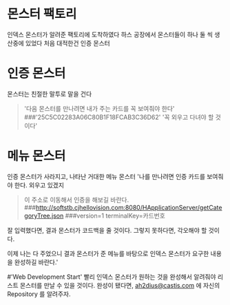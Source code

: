몬스터 팩토리
===========
인덱스 몬스터가 알려준 팩토리에 도착하였다
하스 공장에서 몬스터들이 하나 둘 씩 생산중에 있었다
처음 대적한건 인증 몬스터

인증 몬스터
=====
몬스터는 친절한 말투로 말을 건다

>'다음 몬스터를 만나려면 내가 주는 카드를 꼭 보여줘야 한다'
###'25C5C02283A06C80B1F18FCAB3C36D62'
'꼭 외우고 다녀야 할 것이다'

메뉴 몬스터
======
인증 몬스터가 사라지고, 나타난 거대한 메뉴 몬스터
'나를 만나려면 인증 카드를 보여줘야 한다. 외우고 있겠지

>이 주소로 이동해서 인증을 해보길 바란다.
###http://softstb.cjhellovision.com:8080/HApplicationServer/getCategoryTree.json
###version=1 terminalKey=카드번호

잘 입력했다면, 결과 몬스터가 코드백을 줄 것이다. 그렇지 못하다면, 각오해야 할 것이다.

이제 나는 다 주었으니 결과 몬스터가 준 메뉴를 바탕으로 인덱스 몬스터가 요구한 내용을
완성하길 바란다.'

#'Web Development Start'
빨리 인덱스 몬스터가 원하는 것을 완성해서 알려줘야 리스트 몬스터를 만날 수 있을 것이다.
완성이 됐다면, ah2dius@castis.com 에 자신의 Repository 를 알려주자.




